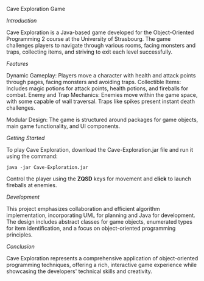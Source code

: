 Cave Exploration Game

_Introduction_

Cave Exploration is a Java-based game developed for the Object-Oriented Programming 2 course at the University of Strasbourg. The game challenges players to navigate through various rooms, facing monsters and traps, collecting items, and striving to exit each level successfully.

_Features_

Dynamic Gameplay: Players move a character with health and attack points through pages, facing monsters and avoiding traps.
Collectible Items: Includes magic potions for attack points, health potions, and fireballs for combat.
Enemy and Trap Mechanics: Enemies move within the game space, with some capable of wall traversal. Traps like spikes present instant death challenges.
    
Modular Design: The game is structured around packages for game objects, main game functionality, and UI components.


_Getting Started_

To play Cave Exploration, download the Cave-Exploration.jar file and run it using the command:

`java -jar Cave-Exploration.jar
`

Control the player using the **ZQSD** keys for movement and **click** to launch fireballs at enemies.

_Development_

This project emphasizes collaboration and efficient algorithm implementation, incorporating UML for planning and Java for development. The design includes abstract classes for game objects, enumerated types for item identification, and a focus on object-oriented programming principles.

_Conclusion_

Cave Exploration represents a comprehensive application of object-oriented programming techniques, offering a rich, interactive game experience while showcasing the developers' technical skills and creativity.
